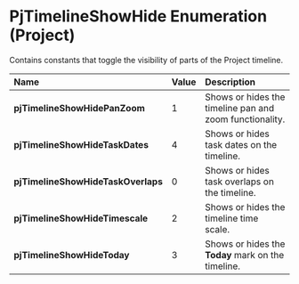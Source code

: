 
# PjTimelineShowHide Enumeration (Project)

Contains constants that toggle the visibility of parts of the Project timeline.



|**Name**|**Value**|**Description**|
|:-----|:-----|:-----|
| **pjTimelineShowHidePanZoom**|1|Shows or hides the timeline pan and zoom functionality.|
| **pjTimelineShowHideTaskDates**|4|Shows or hides task dates on the timeline.|
| **pjTimelineShowHideTaskOverlaps**|0|Shows or hides task overlaps on the timeline.|
| **pjTimelineShowHideTimescale**|2|Shows or hides the timeline time scale.|
| **pjTimelineShowHideToday**|3|Shows or hides the  **Today** mark on the timeline.|
